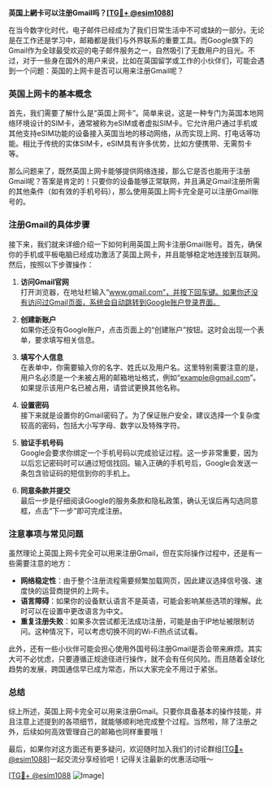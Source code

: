 **英国上網卡可以注册Gmail吗？[[TG💪+ @esim1088](https://t.me/s/esim1088)]**

在当今数字化时代，电子邮件已经成为了我们日常生活中不可或缺的一部分。无论是在工作还是学习中，邮箱都是我们与外界联系的重要工具。而Google旗下的Gmail作为全球最受欢迎的电子邮件服务之一，自然吸引了无数用户的目光。不过，对于一些身在国外的用户来说，比如在英国留学或工作的小伙伴们，可能会遇到一个问题：英国的上网卡是否可以用来注册Gmail呢？

### 英国上网卡的基本概念

首先，我们需要了解什么是“英国上网卡”。简单来说，这是一种专门为英国本地网络环境设计的SIM卡，通常被称为eSIM或者虚拟SIM卡。它允许用户通过手机或其他支持eSIM功能的设备接入英国当地的移动网络，从而实现上网、打电话等功能。相比于传统的实体SIM卡，eSIM具有许多优势，比如方便携带、无需剪卡等。

那么问题来了，既然英国上网卡能够提供网络连接，那么它是否也能用于注册Gmail呢？答案是肯定的！只要你的设备能够正常联网，并且满足Gmail注册所需的其他条件（如有效的手机号码），那么使用英国上网卡完全是可以注册Gmail账号的。

### 注册Gmail的具体步骤

接下来，我们就来详细介绍一下如何利用英国上网卡注册Gmail账号。首先，确保你的手机或平板电脑已经成功激活了英国上网卡，并且能够稳定地连接到互联网。然后，按照以下步骤操作：

1. **访问Gmail官网**  
   打开浏览器，在地址栏输入“www.gmail.com”，并按下回车键。如果你还没有访问过Gmail页面，系统会自动跳转到Google账户登录界面。

2. **创建新账户**  
   如果你还没有Google账户，点击页面上的“创建账户”按钮。这时会出现一个表单，要求填写相关信息。

3. **填写个人信息**  
   在表单中，你需要输入你的名字、姓氏以及用户名。这里特别需要注意的是，用户名必须是一个未被占用的邮箱地址格式，例如“example@gmail.com”。如果提示该用户名已被占用，请尝试更换其他名称。

4. **设置密码**  
   接下来就是设置你的Gmail密码了。为了保证账户安全，建议选择一个复杂度较高的密码，包括大小写字母、数字以及特殊字符。

5. **验证手机号码**  
   Google会要求你绑定一个手机号码以完成验证过程。这一步非常重要，因为以后忘记密码时可以通过短信找回。输入正确的手机号后，Google会发送一条包含验证码的短信到你的手机上。

6. **同意条款并提交**  
   最后一步是仔细阅读Google的服务条款和隐私政策，确认无误后再勾选同意框，点击“下一步”即可完成注册。

### 注意事项与常见问题

虽然理论上英国上网卡完全可以用来注册Gmail，但在实际操作过程中，还是有一些需要注意的地方：

- **网络稳定性**：由于整个注册流程需要频繁加载网页，因此建议选择信号强、速度快的运营商提供的上网卡。
- **语言障碍**：如果你的设备默认语言不是英语，可能会影响某些选项的理解。此时可以在设置中更改语言为中文。
- **重复注册失败**：如果多次尝试都无法成功注册，可能是由于IP地址被限制访问。这种情况下，可以考虑切换不同的Wi-Fi热点试试看。

此外，还有一些小伙伴可能会担心使用外国号码注册Gmail是否会带来麻烦。其实大可不必忧虑，只要遵循正规途径进行操作，就不会有任何风险。而且随着全球化趋势的发展，跨国通信早已成为常态，所以大家完全不用过于紧张。

### 总结

综上所述，英国上网卡完全可以用来注册Gmail。只要你具备基本的操作技能，并且注意上述提到的各项细节，就能够顺利地完成整个过程。当然啦，除了注册之外，后续如何高效管理自己的邮箱也同样重要哦！

最后，如果你对这方面还有更多疑问，欢迎随时加入我们的讨论群组[[TG💪+ @esim1088](https://t.me/s/esim1088)]一起交流分享经验吧！记得关注最新的优惠活动哦～

[[TG💪+ @esim1088](https://t.me/s/esim1088) ![Image](https://i.postimg.cc/4NQfJmqS/Snipaste-2025-05-13-00-14-12.png)]